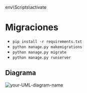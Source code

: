 env\Scripts\activate
# Migraciones
- ``pip install -r requirements.txt``
- ``python manage.py makemigrations``
- ``python manage.py migrate``
- ``python manage.py runserver``

## Diagrama
![your-UML-diagram-name](http://www.plantuml.com/plantuml/proxy?cache=no&src=https://raw.githubusercontent.com/procesos-2024/proyecto/main/diagrams/clases.iuml)
